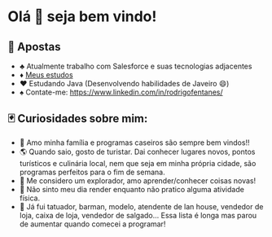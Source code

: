 # Olá 👋 seja bem vindo!

## :game_die: Apostas
- :clubs: Atualmente trabalho com Salesforce e suas tecnologias adjacentes
- :diamonds: [Meus estudos](https://github.com/rodrigofentanes/PESSOAL-Conhecimento#meu-conhecimento)
- :hearts: Estudando Java (Desenvolvendo habilidades de Javeiro 😄)
- :spades: Contate-me: https://www.linkedin.com/in/rodrigofentanes/

## :black_joker: Curiosidades sobre mim:
- :shell: Amo minha família e programas caseiros são sempre bem vindos!!
- :earth_americas: Quando saio, gosto de turistar. Dai conhecer lugares novos, pontos turísticos e culinária local, nem que seja em minha própria cidade, são programas perfeitos para o fim de semana.
- :telescope: Me considero um explorador, amo aprender/conhecer coisas novas!
- :bicyclist: Não sinto meu dia render enquanto não pratico alguma atividade física.
- :construction_worker: Já fui tatuador, barman, modelo, atendente de lan house, vendedor de loja, caixa de loja, vendedor de salgado... Essa lista é longa mas parou de aumentar quando comecei a programar!
